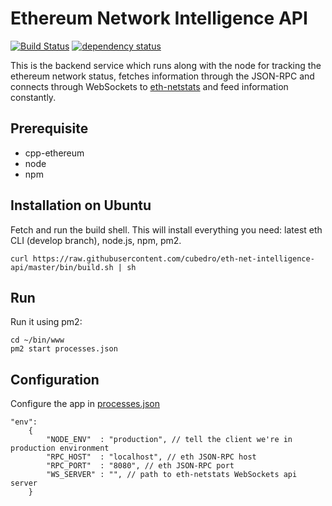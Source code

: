 Ethereum Network Intelligence API
============
[![Build Status][travis-image]][travis-url] [![dependency status][dep-image]][dep-url]

This is the backend service which runs along with the node for tracking the ethereum network status, fetches information through the JSON-RPC and connects through WebSockets to [eth-netstats](https://github.com/cubedro/eth-netstats) and feed information constantly.

## Prerequisite
* cpp-ethereum
* node
* npm


## Installation on Ubuntu

Fetch and run the build shell. This will install everything you need: latest eth CLI (develop branch), node.js, npm, pm2.

```
curl https://raw.githubusercontent.com/cubedro/eth-net-intelligence-api/master/bin/build.sh | sh
```

## Run

Run it using pm2:

```
cd ~/bin/www
pm2 start processes.json
```

## Configuration

Configure the app in [processes.json](/eth-net-intelligence-api/blob/master/processes.json)

```
"env":
	{
		"NODE_ENV"	: "production", // tell the client we're in production environment
		"RPC_HOST"	: "localhost", // eth JSON-RPC host
		"RPC_PORT"	: "8080", // eth JSON-RPC port
		"WS_SERVER"	: "", // path to eth-netstats WebSockets api server
	}
```

[travis-image]: https://travis-ci.org/cubedro/eth-net-intelligence-api.svg
[travis-url]: https://travis-ci.org/cubedro/eth-net-intelligence-api
[dep-image]: https://david-dm.org/cubedro/eth-net-intelligence-api.svg
[dep-url]: https://david-dm.org/cubedro/eth-net-intelligence-api
